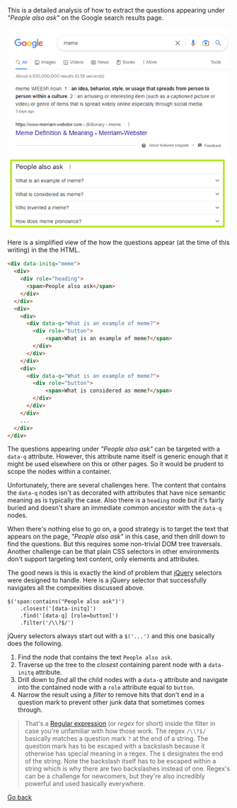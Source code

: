 This is a detailed analysis of how to extract the questions appearing under *"People also ask"* on the Google search results page.

<kbd><img src="images/google-search-3.png" /></kbd>

Here is a simplified view of the how the questions appear (at the time of this writing) in the the HTML.

```html
<div data-initq="meme">
  <div>
    <div role="heading">
      <span>People also ask</span>
    </div>
  </div>
  <div>
    <div>
      <div data-q="What is an example of meme?">
        <div role="button">
            <span>What is an example of meme?</span>
        </div>
      </div>
    </div>
    <div>
      <div data-q="What is an example of meme?">
        <div role="button">
            <span>What is considered as meme?</span>
        </div>
      </div>
    </div>
    ...
  </div>
</div>
```

The questions appearing under *"People also ask"* can be targeted with a `data-q` attribute. However, this attribute name itself is generic enough that it might be used elsewhere on this or other pages. So it would be prudent to scope the nodes within a container.

Unfortunately, there are several challenges here. The content that contains the `data-q` nodes isn't as decorated with attributes that have nice semantic meaning as is typically the case. Also there is a `heading` node but it's fairly buried and doesn't share an immediate common ancestor with the `data-q` nodes.

When there's nothing else to go on, a good strategy is to target the text that appears on the page, *"People also ask"* in this case, and then drill down to find the questions. But this requires some non-trivial DOM tree traversals. Another challenge can be that plain CSS selectors in other environments don't support targeting text content, only elements and attributes.

The good news is this is exactly the kind of problem that [jQuery](https://en.wikipedia.org/wiki/JQuery) selectors were designed to handle. Here is a jQuery selector that successfully navigates all the compexities discussed above.

```
$('span:contains("People also ask")')
    .closest('[data-initq]')
    .find('[data-q] [role=button]')
    .filter('/\\?$/')
```

jQuery selectors always start out with a `$('...')` and this one basically does the following.
1. Find the node that contains the text `People also ask`.
2. Traverse up the tree to the *closest* containing parent node with a `data-initq` attribute.
3. Drill down to *find* all the child nodes with a `data-q` attribute and navigate into the contained node with a `role` attribute equal to `button`.
4. Narrow the result using a *filter* to remove hits that don't end in a question mark to prevent other junk data that sometimes comes through.
> That's a [Regular expression](https://developer.mozilla.org/en-US/docs/Web/JavaScript/Guide/Regular_Expressions) (or *regex* for short) inside the filter in case you're unfamiliar with how those work. The regex `/\\?$/` basically matches a question mark `?` at the end of a string. The question mark has to be escaped with a backslash because it otherwise has special meaning in a regex. The `$` designates the end of the string. Note the backslash itself has to be escaped within a string which is why there are two backslashes instead of one. Regex's can be a challenge for newcomers, but they're also incredibly powerful and used basically everywhere.

[Go back](google-search-3.md)
